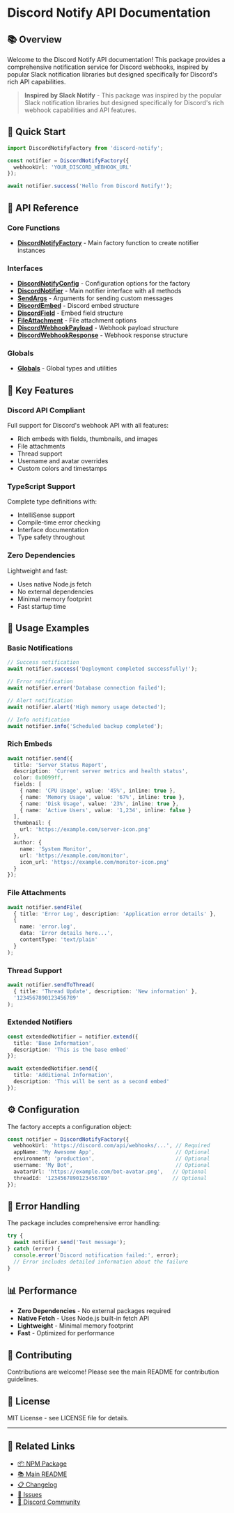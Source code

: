 # Discord Notify API Documentation

## 📚 Overview

Welcome to the Discord Notify API documentation! This package provides a comprehensive notification service for Discord webhooks, inspired by popular Slack notification libraries but designed specifically for Discord's rich API capabilities.

> **Inspired by Slack Notify** - This package was inspired by the popular Slack notification libraries but designed specifically for Discord's rich webhook capabilities and API features.

## 🚀 Quick Start

```typescript
import DiscordNotifyFactory from 'discord-notify';

const notifier = DiscordNotifyFactory({
  webhookUrl: 'YOUR_DISCORD_WEBHOOK_URL'
});

await notifier.success('Hello from Discord Notify!');
```

## 📖 API Reference

### Core Functions

- **[DiscordNotifyFactory](./api/functions/default.md)** - Main factory function to create notifier instances

### Interfaces

- **[DiscordNotifyConfig](./api/interfaces/DiscordNotifyConfig.md)** - Configuration options for the factory
- **[DiscordNotifier](./api/interfaces/DiscordNotifier.md)** - Main notifier interface with all methods
- **[SendArgs](./api/interfaces/SendArgs.md)** - Arguments for sending custom messages
- **[DiscordEmbed](./api/interfaces/DiscordEmbed.md)** - Discord embed structure
- **[DiscordField](./api/interfaces/DiscordField.md)** - Embed field structure
- **[FileAttachment](./api/interfaces/FileAttachment.md)** - File attachment options
- **[DiscordWebhookPayload](./api/interfaces/DiscordWebhookPayload.md)** - Webhook payload structure
- **[DiscordWebhookResponse](./api/interfaces/DiscordWebhookResponse.md)** - Webhook response structure

### Globals

- **[Globals](./api/globals.md)** - Global types and utilities

## 🎯 Key Features

### Discord API Compliant
Full support for Discord's webhook API with all features:
- Rich embeds with fields, thumbnails, and images
- File attachments
- Thread support
- Username and avatar overrides
- Custom colors and timestamps

### TypeScript Support
Complete type definitions with:
- IntelliSense support
- Compile-time error checking
- Interface documentation
- Type safety throughout

### Zero Dependencies
Lightweight and fast:
- Uses native Node.js fetch
- No external dependencies
- Minimal memory footprint
- Fast startup time

## 📝 Usage Examples

### Basic Notifications
```typescript
// Success notification
await notifier.success('Deployment completed successfully!');

// Error notification
await notifier.error('Database connection failed');

// Alert notification
await notifier.alert('High memory usage detected');

// Info notification
await notifier.info('Scheduled backup completed');
```

### Rich Embeds
```typescript
await notifier.send({
  title: 'Server Status Report',
  description: 'Current server metrics and health status',
  color: 0x0099ff,
  fields: [
    { name: 'CPU Usage', value: '45%', inline: true },
    { name: 'Memory Usage', value: '67%', inline: true },
    { name: 'Disk Usage', value: '23%', inline: true },
    { name: 'Active Users', value: '1,234', inline: false }
  ],
  thumbnail: {
    url: 'https://example.com/server-icon.png'
  },
  author: {
    name: 'System Monitor',
    url: 'https://example.com/monitor',
    icon_url: 'https://example.com/monitor-icon.png'
  }
});
```

### File Attachments
```typescript
await notifier.sendFile(
  { title: 'Error Log', description: 'Application error details' },
  {
    name: 'error.log',
    data: 'Error details here...',
    contentType: 'text/plain'
  }
);
```

### Thread Support
```typescript
await notifier.sendToThread(
  { title: 'Thread Update', description: 'New information' },
  '1234567890123456789'
);
```

### Extended Notifiers
```typescript
const extendedNotifier = notifier.extend({
  title: 'Base Information',
  description: 'This is the base embed'
});

await extendedNotifier.send({
  title: 'Additional Information',
  description: 'This will be sent as a second embed'
});
```

## ⚙️ Configuration

The factory accepts a configuration object:

```typescript
const notifier = DiscordNotifyFactory({
  webhookUrl: 'https://discord.com/api/webhooks/...', // Required
  appName: 'My Awesome App',                          // Optional
  environment: 'production',                          // Optional
  username: 'My Bot',                                 // Optional
  avatarUrl: 'https://example.com/bot-avatar.png',   // Optional
  threadId: '1234567890123456789'                    // Optional
});
```

## 🔧 Error Handling

The package includes comprehensive error handling:

```typescript
try {
  await notifier.send('Test message');
} catch (error) {
  console.error('Discord notification failed:', error);
  // Error includes detailed information about the failure
}
```

## 📊 Performance

- **Zero Dependencies** - No external packages required
- **Native Fetch** - Uses Node.js built-in fetch API
- **Lightweight** - Minimal memory footprint
- **Fast** - Optimized for performance

## 🤝 Contributing

Contributions are welcome! Please see the main README for contribution guidelines.

## 📄 License

MIT License - see LICENSE file for details.

---

## 🔗 Related Links

- [📦 NPM Package](https://www.npmjs.com/package/discord-notify)
- [📚 Main README](../README.md)
- [📋 Changelog](../CHANGELOG.md)
- [🐛 Issues](https://github.com/yourusername/discord-notify/issues)
- [💬 Discord Community](https://bit.ly/devlander-discord-invite) 